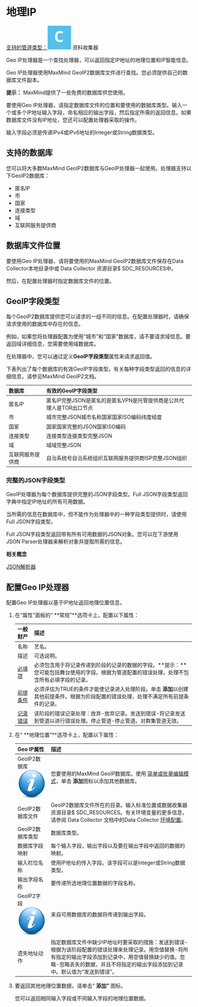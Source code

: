 # 地理IP

[支持的管道类型：](https://streamsets.com/documentation/controlhub/latest/help/datacollector/UserGuide/Pipeline_Configuration/ProductIcons_Doc.html#concept_mjg_ly5_pgb)![img](imgs/icon-SDC-20200310180615233.png) 资料收集器

Geo IP处理器是一个查找处理器，可以返回指定IP地址的地理位置和IP智能信息。

Geo IP处理器使用MaxMind GeoIP2数据库文件进行查找。您必须提供自己的数据库文件副本。

**提示：** MaxMind提供了一些免费的数据库供您使用。

要使用Geo IP处理器，请指定数据库文件的位置和要使用的数据库类型。输入一个或多个IP地址输入字段，命名相应的输出字段，然后指定所需的返回信息。如果数据库文件没有IP地址，您还可以配置处理器采取的操作。

输入字段必须是传递IPv4或IPv6地址的Integer或String数据类型。

## 支持的数据库

您可以将大多数MaxMind GeoIP2数据库与GeoIP处理器一起使用。处理器支持以下GeoIP2数据库：

- 匿名IP
- 市
- 国家
- 连接类型
- 域
- 互联网服务提供商

## 数据库文件位置

要使用Geo IP处理器，请将要使用的MaxMind GeoIP2数据库文件保存在Data Collector本地目录中或 Data Collector 资源目录$ SDC_RESOURCES中。

然后，在配置处理器时指定数据库文件的位置。

## GeoIP字段类型

每个GeoIP2数据库提供您可以请求的一组不同的信息。在配置处理器时，请确保请求使用的数据库中存在的信息。

例如，如果您将处理器配置为使用“城市”和“国家”数据库，请不要请求域信息。要返回域详细信息，您需要使用域数据库。

在处理器中，您可以通过定义**GeoIP字段类型**属性来请求返回值。

下表列出了每个数据库的有效GeoIP字段类型。有关每种字段类型返回的信息的详细信息，请参见MaxMind GeoIP2文档。

| 数据库           | 有效的GeoIP字段类型                                          |
| :--------------- | :----------------------------------------------------------- |
| 匿名IP           | 匿名IP完整JSON是匿名的是匿名VPN是托管提供商是公共代理人是TOR出口节点 |
| 市               | 城市完整JSON城市名称国家国家ISO编码纬度经度                  |
| 国家             | 国家国家完整的JSON国家ISO编码                                |
| 连接类型         | 连接类型连接类型完整JSON                                     |
| 域               | 域域完整JSON                                                 |
| 互联网服务提供商 | 自治系统号自治系统组织互联网服务提供商ISP完整JSON组织        |

### 完整的JSON字段类型

GeoIP处理器为每个数据库提供完整的JSON字段类型。Full JSON字段类型返回字典中指定IP地址的所有可用数据。

当所需的信息在数据库中，但不能作为处理器中的一种字段类型提供时，请使用Full JSON字段类型。

Full JSON字段类型返回带有所有可用数据的JSON对象。您可以在下游使用JSON Parser处理器来解析对象并提取所需的信息。

**相关概念**

[JSON解析器](https://streamsets.com/documentation/controlhub/latest/help/datacollector/UserGuide/Processors/JSONParser.html#concept_bs1_4t3_yq)

## 配置Geo IP处理器

配置Geo IP处理器以基于IP地址返回地理位置信息。

1. 在“属性”面板的“ **常规”**选项卡上，配置以下属性：

   | 一般财产                                                     | 描述                                                         |
   | :----------------------------------------------------------- | :----------------------------------------------------------- |
   | 名称                                                         | 艺名。                                                       |
   | 描述                                                         | 可选说明。                                                   |
   | [必填项](https://streamsets.com/documentation/controlhub/latest/help/datacollector/UserGuide/Pipeline_Design/DroppingUnwantedRecords.html#concept_dnj_bkm_vq) | 必须包含用于将记录传递到阶段的记录的数据的字段。**提示：**您可能包括舞台使用的字段。根据为管道配置的错误处理，处理不包含所有必填字段的记录。 |
   | [前提条件](https://streamsets.com/documentation/controlhub/latest/help/datacollector/UserGuide/Pipeline_Design/DroppingUnwantedRecords.html#concept_msl_yd4_fs) | 必须评估为TRUE的条件才能使记录进入处理阶段。单击 **添加**以创建其他前提条件。根据为阶段配置的错误处理，处理不满足所有前提条件的记录。 |
   | [记录错误](https://streamsets.com/documentation/controlhub/latest/help/datacollector/UserGuide/Pipeline_Design/ErrorHandling.html#concept_atr_j4y_5r) | 该阶段的错误记录处理：放弃-放弃记录。发送到错误-将记录发送到管道以进行错误处理。停止管道-停止管道。对群集管道无效。 |

2. 在“ **地理位置”**选项卡上，配置以下属性：

   | Geo IP属性                                                   | 描述                                                         |
   | :----------------------------------------------------------- | :----------------------------------------------------------- |
   | GeoIP2数据库 [![img](imgs/icon_moreInfo-20200310180615706.png)](https://streamsets.com/documentation/controlhub/latest/help/datacollector/UserGuide/Processors/GeoIP.html#concept_clx_bng_hx) | 您要使用的MaxMind GeoIP数据库。使用 [简单或批量编辑模式](https://streamsets.com/documentation/controlhub/latest/help/datacollector/UserGuide/Pipeline_Configuration/SimpleBulkEdit.html#concept_alb_b3y_cbb)，单击 **添加**图标以添加其他数据库。 |
   | GeoIP2数据库文件                                             | GeoIP2数据库文件所在的目录。输入标准位置或数据收集器资源目录$ SDC_RESOURCES。有关环境变量的更多信息，请参阅 Data Collector 文档中的Data Collector [环境配置](https://streamsets.com/documentation/datacollector/latest/help/#datacollector/UserGuide/Configuration/DCEnvironmentConfig.html)。 |
   | GeoIP2数据库类型                                             | 数据库类型。                                                 |
   | 数据库字段映射                                               | 每个输入字段，输出字段以及要在输出字段中返回的数据的映射。   |
   | 输入栏位名称                                                 | 使用IP地址的传入字段。该字段可以是Integer或String数据类型。  |
   | 输出字段名称                                                 | 要传递所选地理位置数据的字段名称。                           |
   | GeoIP2字段[![img](imgs/icon_moreInfo-20200310180615706.png)](https://streamsets.com/documentation/controlhub/latest/help/datacollector/UserGuide/Processors/GeoIP.html#concept_ewg_mgh_hx) | 来自可用数据库的数据将传递到输出字段。                       |
   | 遗失地址动作                                                 | 指定数据库文件中缺少IP地址时要采取的措施：发送到错误-根据为该阶段配置的错误处理来处理记录。用空值替换-将所有指定的输出字段添加到记录中，用空值替换缺少的值。忽略-忽略丢失的数据，并且不将指定的输出字段添加到记录中。默认值为“发送到错误”。 |

3. 要返回其他地理位置数据，请单击“ **添加”** 图标。

   您可以返回相同输入字段或不同输入字段的地理位置数据。